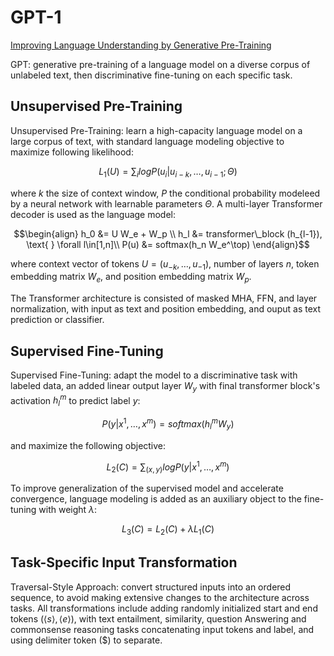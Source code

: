 # GPT-1
[Improving Language Understanding by Generative Pre-Training](https://www.mikecaptain.com/resources/pdf/GPT-1.pdf)

GPT: generative pre-training of a language model on a diverse corpus of unlabeled text, then discriminative fine-tuning on each specific task.

## Unsupervised Pre-Training
Unsupervised Pre-Training: learn a high-capacity language model on a large corpus of text, with standard language modeling objective to maximize following likelihood:
```math
L_1(U)=\sum_i log P(u_i|u_{i-k},\ldots,u_{i-1};\Theta)
```
where $k$ the size of context window, $P$ the conditional probability modeleed by a neural network with learnable parameters $\Theta$. A multi-layer Transformer decoder is used as the language model:
```math
\begin{align}
h_0 &= U W_e + W_p \\
h_l &= transformer\_block (h_{l-1}), \text{ } \forall l\in[1,n]\\
P(u) &= softmax(h_n W_e^\top)
\end{align}
```
where context vector of tokens $U=(u_{-k},\ldots,u_{-1})$, number of layers $n$, token embedding matrix $W_e$, and position embedding matrix $W_p$.

The Transformer architecture is consisted of masked MHA, FFN, and layer normalization, with input as text and position embedding, and ouput as text prediction or classifier.

## Supervised Fine-Tuning
Supervised Fine-Tuning: adapt the model to a discriminative task with labeled data, an added linear output layer $W_y$ with final transformer block's activation $h_l^m$ to predict label $y$:
```math
P(y|x^1,\ldots,x^m)=softmax(h_l^m W_y)
```
and maximize the following objective:
```math
L_2(C)=\sum_{(x,y)} log P(y|x^1,\ldots,x^m)
```
To improve generalization of the supervised model and accelerate convergence, language modeling is added as an auxiliary object to the fine-tuning with weight $\lambda$:
```math
L_3(C)=L_2(C)+\lambda L_1(C)
```

## Task-Specific Input Transformation
Traversal-Style Approach: convert structured inputs into an ordered sequence, to avoid making extensive changes to the architecture across tasks. All transformations include adding randomly initialized start and end tokens $(\langle s\rangle,\langle e\rangle)$, with text entailment, similarity, question Answering and commonsense reasoning tasks concatenating input tokens and label, and using delimiter token (\$) to separate.

